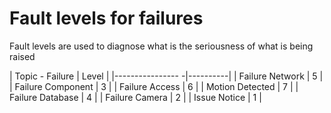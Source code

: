 # Fault levels for failures

Fault levels are used to diagnose what is the seriousness of what is being raised

| Topic - Failure   | Level    |
|----------------  -|----------|
| Failure Network   | 5        |
| Failure Component | 3        |
| Failure Access    | 6        |
| Motion Detected   | 7        |
| Failure Database  | 4        |
| Failure Camera    | 2        |
| Issue Notice      | 1        |
